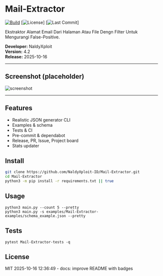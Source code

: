 # Mail-Extractor

[![Build](https://img.shields.io/github/actions/workflow/status/NaldyXploit-ID/Mail-Extractor/python.yml?branch=master)](https://github.com/NaldyXploit-ID/Mail-Extractor/actions)
[![License](https://img.shields.io/github/license/NaldyXploit-ID/Mail-Extractor)]
[![Last Commit](https://img.shields.io/github/last-commit/NaldyXploit-ID/Mail-Extractor)]

Ekstraktor Alamat Email Dari Halaman Atau File Dengn Filter Untuk Mengurangi False-Positive.

**Developer:** NaldyXploit  
**Version:** 4.2  
**Release:** 2025-10-16

---

## Screenshot (placeholder)
![screenshot](.github/assets/screenshot.png)

---

## Features
- Realistic JSON generator CLI
- Examples & schema
- Tests & CI
- Pre-commit & dependabot
- Release, PR, Issue, Project board
- Stats updater

## Install
```bash
git clone https://github.com/NaldyXploit-ID/Mail-Extractor.git
cd Mail-Extractor
python3 -m pip install -r requirements.txt || true
```

## Usage
```
python3 main.py --count 5 --pretty
python3 main.py -s examples/Mail-Extractor-examples/schema_example.json --pretty
```

## Tests
```
pytest Mail-Extractor-tests -q
```

## License
MIT
2025-10-16 12:36:49 - docs: improve README with badges
